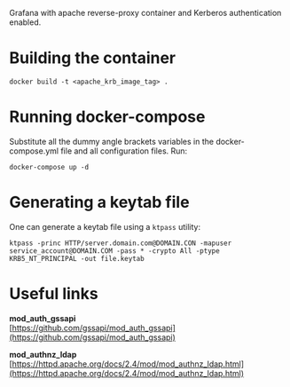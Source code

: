 Grafana with apache reverse-proxy container and Kerberos authentication enabled.


# Building the container
```
docker build -t <apache_krb_image_tag> . 
```

# Running docker-compose
Substitute all the dummy angle brackets variables in the docker-compose.yml file and all configuration files. Run:
```
docker-compose up -d
```

# Generating a keytab file
One can generate a keytab file using a `ktpass` utility: 

```
ktpass -princ HTTP/server.domain.com@DOMAIN.CON -mapuser service_account@DOMAIN.COM -pass * -crypto All -ptype KRB5_NT_PRINCIPAL -out file.keytab 
```

# Useful links
**mod_auth_gssapi**<br>
[https://github.com/gssapi/mod_auth_gssapi](https://github.com/gssapi/mod_auth_gssapi)

**mod_authnz_ldap**<br>
[https://httpd.apache.org/docs/2.4/mod/mod_authnz_ldap.html](https://httpd.apache.org/docs/2.4/mod/mod_authnz_ldap.html)
